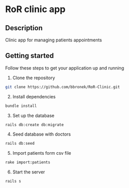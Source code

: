 # RoR clinic app

## Description 
Clinic app for managing patients appointments

## Getting started

Follow these steps to get your application up and running

1. Clone the repository

```bash
git clone https://github.com/bbronek/RoR-Clinic.git
```

2. Install dependencies
```bash
bundle install
```

3. Set up the database
```bash
rails db:create db:migrate
```

4. Seed database with doctors
```bash
rails db:seed
```

5. Import patients form csv file
```bash
rake import:patients
```

6. Start the server
```bash
rails s
```